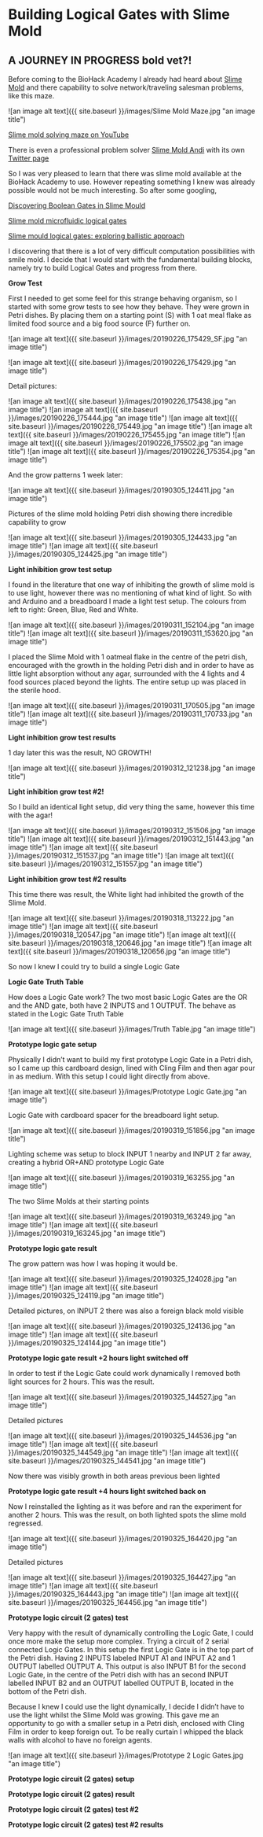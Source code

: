 # Building Logical Gates with Slime Mold

## A JOURNEY IN PROGRESS   **bold**    **vet?!**


Before coming to the BioHack Academy I already had heard about [Slime Mold](https://en.wikipedia.org/wiki/Slime_mold) and there capability to solve network/traveling salesman problems, like this maze. 

![an image alt text]({{ site.baseurl }}/images/Slime Mold Maze.jpg "an image title")

[Slime mold solving maze on YouTube](https://www.youtube.com/watch?v=5UfMU9TsoEM)

There is even a professional problem solver [Slime Mold Andi](https://medium.com/@slime_mold_Andi) with its own [Twitter page](https://twitter.com/slimemoldandi)

So I was very pleased to learn that there was slime mold available at the BioHack Academy to use. However repeating something I knew was already possible would not be much interesting. So after some googling,

[Discovering Boolean Gates in Slime Mould](https://arxiv.org/pdf/1607.02168.pdf)

[Slime mold microfluidic logical gates](https://www.researchgate.net/publication/260914318_Slime_mold_microfluidic_logical_gates)

[Slime mould logical gates: exploring ballistic approach](https://arxiv.org/abs/1005.2301)

I discovering that there is a lot of very difficult computation possibilities with smile mold.  I decide that I would start with the fundamental building blocks, namely try to build Logical Gates and progress from there.

**Grow Test**

First I needed to get some feel for this strange behaving organism, so I started with some grow tests to see how they behave. They were grown in Petri dishes. By placing them on a starting point  (S) with 1 oat meal flake as limited food source and a big food source (F) further on.

![an image alt text]({{ site.baseurl }}/images/20190226_175429_SF.jpg "an image title")

![an image alt text]({{ site.baseurl }}/images/20190226_175429.jpg "an image title")

Detail pictures:

![an image alt text]({{ site.baseurl }}/images/20190226_175438.jpg "an image title")
![an image alt text]({{ site.baseurl }}/images/20190226_175444.jpg "an image title")
![an image alt text]({{ site.baseurl }}/images/20190226_175449.jpg "an image title")
![an image alt text]({{ site.baseurl }}/images/20190226_175455.jpg "an image title")
![an image alt text]({{ site.baseurl }}/images/20190226_175502.jpg "an image title")
![an image alt text]({{ site.baseurl }}/images/20190226_175354.jpg "an image title")

And the grow patterns 1 week later:

![an image alt text]({{ site.baseurl }}/images/20190305_124411.jpg "an image title")

Pictures of the slime mold holding Petri dish showing there incredible capability to grow 

![an image alt text]({{ site.baseurl }}/images/20190305_124433.jpg "an image title")
![an image alt text]({{ site.baseurl }}/images/20190305_124425.jpg "an image title")

**Light inhibition grow test setup**

I found in the literature that one way of inhibiting the growth of slime mold is to use light, however there was no mentioning of what kind of light. So with and Arduino and a breadboard I made a light test setup. The colours from left to right: Green, Blue, Red and White.

![an image alt text]({{ site.baseurl }}/images/20190311_152104.jpg "an image title")
![an image alt text]({{ site.baseurl }}/images/20190311_153620.jpg "an image title")

I placed the Slime Mold with 1 oatmeal flake in the centre of the petri dish, encouraged  with the growth in the holding Petri dish and in order to have as little light absorption without any agar, surrounded with the 4 lights and 4 food sources placed beyond the lights. The entire setup up was placed in the sterile hood. 

![an image alt text]({{ site.baseurl }}/images/20190311_170505.jpg "an image title")
![an image alt text]({{ site.baseurl }}/images/20190311_170733.jpg "an image title")

**Light inhibition grow test results**

1 day later this was the result, NO GROWTH!

![an image alt text]({{ site.baseurl }}/images/20190312_121238.jpg "an image title")


**Light inhibition grow test #2!**

So I build an identical light setup, did very thing the same, however this time with the agar! 

![an image alt text]({{ site.baseurl }}/images/20190312_151506.jpg "an image title")
![an image alt text]({{ site.baseurl }}/images/20190312_151443.jpg "an image title")
![an image alt text]({{ site.baseurl }}/images/20190312_151537.jpg "an image title")
![an image alt text]({{ site.baseurl }}/images/20190312_151557.jpg "an image title")
	
**Light inhibition grow test #2 results**

This time there was result, the White light had inhibited the growth of the Slime Mold.

![an image alt text]({{ site.baseurl }}/images/20190318_113222.jpg "an image title")
![an image alt text]({{ site.baseurl }}/images/20190318_120547.jpg "an image title")
![an image alt text]({{ site.baseurl }}/images/20190318_120646.jpg "an image title")
![an image alt text]({{ site.baseurl }}/images/20190318_120656.jpg "an image title")

So now I knew I could try to build a single Logic Gate

**Logic Gate Truth Table**

How does a Logic Gate work?
The two most basic Logic Gates are the OR and the AND gate, both have 2 INPUTS and 1 OUTPUT. The behave as stated in the Logic Gate Truth Table

![an image alt text]({{ site.baseurl }}/images/Truth Table.jpg "an image title")

**Prototype logic gate setup**

Physically I didn’t want to build my first prototype Logic Gate in a Petri dish, so I came up this cardboard design, lined with Cling Film  and then agar pour in as medium. With this setup I could light directly from above.

![an image alt text]({{ site.baseurl }}/images/Prototype Logic Gate.jpg "an image title")

Logic Gate with cardboard spacer for the breadboard light setup.

![an image alt text]({{ site.baseurl }}/images/20190319_151856.jpg "an image title")

Lighting scheme was setup to block INPUT 1 nearby and INPUT 2 far away, creating a hybrid OR+AND prototype Logic Gate

![an image alt text]({{ site.baseurl }}/images/20190319_163255.jpg "an image title")

The two Slime Molds at their starting points

![an image alt text]({{ site.baseurl }}/images/20190319_163249.jpg "an image title")
![an image alt text]({{ site.baseurl }}/images/20190319_163245.jpg "an image title")

**Prototype logic gate result**

The grow pattern was how I was hoping it would be.

![an image alt text]({{ site.baseurl }}/images/20190325_124028.jpg "an image title")
![an image alt text]({{ site.baseurl }}/images/20190325_124119.jpg "an image title")

Detailed pictures, on INPUT 2 there was also a foreign black mold visible

![an image alt text]({{ site.baseurl }}/images/20190325_124136.jpg "an image title")
![an image alt text]({{ site.baseurl }}/images/20190325_124144.jpg "an image title")

**Prototype logic gate result +2 hours light switched off**

In order to test if the Logic Gate could work dynamically I removed both light sources for 2 hours. This was the result.

![an image alt text]({{ site.baseurl }}/images/20190325_144527.jpg "an image title")

Detailed pictures

![an image alt text]({{ site.baseurl }}/images/20190325_144536.jpg "an image title")
![an image alt text]({{ site.baseurl }}/images/20190325_144549.jpg "an image title")
![an image alt text]({{ site.baseurl }}/images/20190325_144541.jpg "an image title")

Now there was visibly growth in both areas previous been lighted 

**Prototype logic gate result +4 hours light switched back on**

Now I  reinstalled the lighting as it was before and ran the experiment for another 2 hours. This was the result, on both lighted spots the slime mold regressed.

![an image alt text]({{ site.baseurl }}/images/20190325_164420.jpg "an image title")

Detailed pictures

![an image alt text]({{ site.baseurl }}/images/20190325_164427.jpg "an image title")
![an image alt text]({{ site.baseurl }}/images/20190325_164443.jpg "an image title")
![an image alt text]({{ site.baseurl }}/images/20190325_164456.jpg "an image title")

**Prototype logic circuit (2 gates) test**

Very happy with the result of dynamically controlling the Logic Gate, I could once more make the setup more complex. Trying a circuit of 2 serial connected Logic Gates. In this setup the first Logic Gate is in the top part of the Petri dish. Having 2 INPUTS labeled INPUT A1 and INPUT A2 and 1 OUTPUT labelled OUTPUT A. This output is also INPUT B1 for the second Logic Gate, in the centre of the Petri dish with has an second INPUT labelled INPUT B2 and an OUTPUT labelled OUTPUT B, located in the bottom of the Petri dish.

Because I knew I could use the light dynamically, I decide I didn’t have to use the light whilst the Slime Mold was growing. This gave me an opportunity to go with a smaller setup in a Petri dish, enclosed with Cling Film in order to keep foreign out. To be really curtain I whipped the black walls with alcohol to have no foreign agents.

![an image alt text]({{ site.baseurl }}/images/Prototype 2 Logic Gates.jpg "an image title")

**Prototype logic circuit (2 gates) setup**

**Prototype logic circuit (2 gates) result**

**Prototype logic circuit (2 gates) test #2**

**Prototype logic circuit (2 gates) test #2 results**











